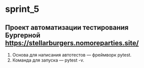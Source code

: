 # sprint_5

## Проект автоматизации тестирования Бургерной https://stellarburgers.nomoreparties.site/
1. Основа для написания автотестов — фреймворк pytest.
2. Команда для запуска — pytest -v. 